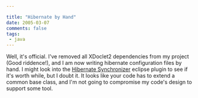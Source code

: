```yaml
---

title: "Hibernate by Hand"
date: 2005-03-07
comments: false
tags:
 - java
---
```


Well, it's official. I've removed all XDoclet2 dependencies from my project (Good riddence!), and I am now writing hibernate configuration files by hand. I might look into the [Hibernate Synchronizer](http://www.binamics.com/hibernatesync/) eclipse plugin to see if it's worth while, but I doubt it. It looks like your code has to extend a common base class, and I'm not going to compromise my code's design to support some tool.

